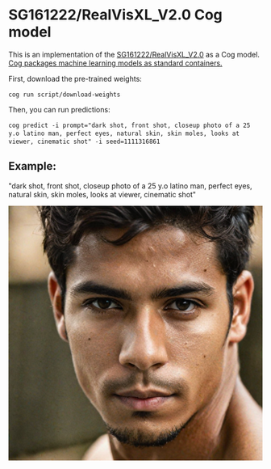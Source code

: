 # SG161222/RealVisXL_V2.0 Cog model

This is an implementation of the [SG161222/RealVisXL_V2.0](https://huggingface.co/SG161222/RealVisXL_V2.0) as a Cog model. [Cog packages machine learning models as standard containers.](https://github.com/replicate/cog)

First, download the pre-trained weights:

    cog run script/download-weights

Then, you can run predictions:

    cog predict -i prompt="dark shot, front shot, closeup photo of a 25 y.o latino man, perfect eyes, natural skin, skin moles, looks at viewer, cinematic shot" -i seed=1111316861

## Example:

"dark shot, front shot, closeup photo of a 25 y.o latino man, perfect eyes, natural skin, skin moles, looks at viewer, cinematic shot"

![alt text](output.png)
